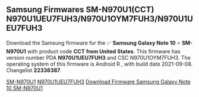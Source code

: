 <h2>Samsung Firmwares SM-N970U1(CCT) N970U1UEU7FUH3/N970U1OYM7FUH3/N970U1UEU7FUH3</h2>
Download the Samsung firmware for the ✅ <strong>Samsung Galaxy Note 10 </strong> ⭐ <strong>SM-N970U1</strong> with product code <strong>CCT</strong> <strong> from United States</strong>. This firmware has version number PDA <strong>N970U1UEU7FUH3</strong> and CSC N970U1OYM7FUH3. The operating system of this firmware is Android R , with build date 2021-09-08. Changelist <strong>22338387</strong>.


[SM-N970U1](https://samfirm.shop/samsung/model/SM-N970U1)
[N970U1UEU7FUH3](https://samfirm.shop/samsung/pda/N970U1UEU7FUH3)
[Download Firmware Samsung Galaxy Note 10 SM-N970U1](https://samfirm.shop/samsung/firmware/453737)
